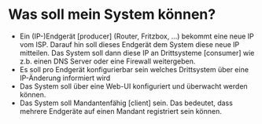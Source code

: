 # Was soll mein System können?
- Ein (IP-)Endgerät [producer] (Router, Fritzbox, ...) bekommt eine neue IP vom ISP. Darauf hin soll dieses Endgerät dem System diese neue IP mitteilen. Das System soll dann diese IP an Drittsysteme [consumer] wie z.b. einen DNS Server oder eine Firewall weitergeben.
- Es soll pro Endgerät konfigurierbar sein welches Drittsystem über eine IP-Änderung informiert wird 
- Das System soll über eine Web-UI konfiguriert und überwacht werden können.
- Das System soll Mandantenfähig [client] sein. Das bedeutet, dass mehrere Endgeräte auf einen Mandant registriert sein können.